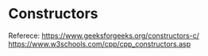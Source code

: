 # Constructors

Referece:
https://www.geeksforgeeks.org/constructors-c/
https://www.w3schools.com/cpp/cpp_constructors.asp